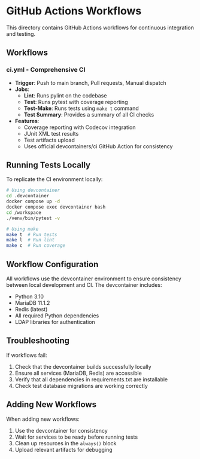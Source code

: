 # GitHub Actions Workflows

This directory contains GitHub Actions workflows for continuous integration and testing.

## Workflows

### ci.yml - Comprehensive CI
- **Trigger**: Push to main branch, Pull requests, Manual dispatch
- **Jobs**:
  - **Lint**: Runs pylint on the codebase
  - **Test**: Runs pytest with coverage reporting
  - **Test-Make**: Runs tests using `make t` command
  - **Test Summary**: Provides a summary of all CI checks
- **Features**:
  - Coverage reporting with Codecov integration
  - JUnit XML test results
  - Test artifacts upload
  - Uses official devcontainers/ci GitHub Action for consistency

## Running Tests Locally

To replicate the CI environment locally:

```bash
# Using devcontainer
cd .devcontainer
docker compose up -d
docker compose exec devcontainer bash
cd /workspace
./venv/bin/pytest -v

# Using make
make t  # Run tests
make l  # Run lint
make c  # Run coverage
```

## Workflow Configuration

All workflows use the devcontainer environment to ensure consistency between local development and CI. The devcontainer includes:
- Python 3.10
- MariaDB 11.1.2
- Redis (latest)
- All required Python dependencies
- LDAP libraries for authentication

## Troubleshooting

If workflows fail:
1. Check that the devcontainer builds successfully locally
2. Ensure all services (MariaDB, Redis) are accessible
3. Verify that all dependencies in requirements.txt are installable
4. Check test database migrations are working correctly

## Adding New Workflows

When adding new workflows:
1. Use the devcontainer for consistency
2. Wait for services to be ready before running tests
3. Clean up resources in the `always()` block
4. Upload relevant artifacts for debugging
